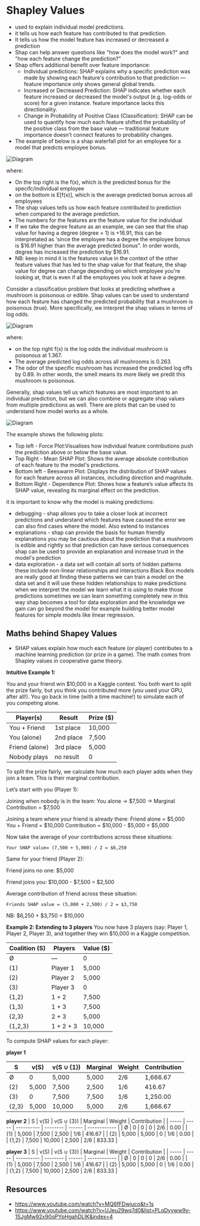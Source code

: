 # Shapley Values

- used to explain individual model predictions.
- it tells us how each feature has contributed to that prediction.
- It tells us how the model feature has increased or decreased a prediction
- Shap can help answer questions like "how does the model work?" and "how each feature change the prediction?"
- Shap offers additional benefit over feature importance:
    - Individual predictions: SHAP explains why a specific prediction was made by showing each feature's contribution to that prediction — feature importance only shows general global trends.
    - Increased or Decreased Prediction: SHAP indicates whether each feature increased or decreased the model's output (e.g. log-odds or score) for a given instance. feature importance lacks this directionality.
    - Change in Probability of Positive Class (Classification): SHAP can be used to quantify how much each feature shifted the probability of the positive class from the base value — traditional feature importance doesn’t connect features to probability changes.
- The example of below is a shap waterfall plot for an employee for a model that predicts employee bonus.
  
![Diagram](./images/shap-values-explained.png)

where:
- On the top right is the f(x), which is the predicted bonus for the specifc/individual employee
- on the bottom is E[f(x)], which is the average predicted bonus across all employees
- The shap values tells us how each feature contributed to prediction when compared to the average prediction.
- The numbers for the features are the feature value for the individual
- If we take the degree feature as an example, we can see that the shap value for having a degree (degree = 1) is +16.91, this can be interpretated as 'since the employee has a degree the employee bonus is $16.91 higher than the average predicted bonus". In order words, degree has increased the prediction by $16.91.
- NB: keep in mind it is the features value in the context of the other feature values that has led to the shap value for that feature, the shap value for degree can change depending on which employee you're looking at, that is even if all the employees you look at have a degree.

Consider a classification problem that looks at predicting whethwe a mushroom is poisonous or edible. Shap values can be used to understand how each feature has changed the predicted probability that a mushroom is poisonous (true).  More specifically, we interpret the shap values in terms of log odds. 

![Diagram](./images/shap-values-mushroom-example.png)

where:
- on the top right f(x) is the log odds the individual mushroom is poisonous at 1.367.
- The average predicted log odds across all mushrooms is 0.263.
- The odor of the specific mushroom has increased the predicted log offs by 0.89. In other words, the smell means its more likely we predit this mushroom is poisonous.

Generally, shap values tell us which features are most important to an individual prediction, but we can also combine or aggregate shap values from multiple predictions as well. There are plots that can be used to understand how model works as a whole.

![Diagram](./images/shap-values-shap-plot-types.png)

The example shows the following plots:

- Top left - Force Plot:Visualises how individual feature contributions push the prediction above or below the base value.
- Top Right - Mean SHAP Plot: Shows the average absolute contribution of each feature to the model's predictions.
- Bottom left - Beeswarm Plot: Displays the distribution of SHAP values for each feature across all instances, including direction and magnitude.
- Bottom Right - Dependence Plot: Shows how a feature’s value affects its SHAP value, revealing its marginal effect on the prediction.

it is important to know why the model is making predictions:
- debugging - shap allows you to take a closer look at incorrect predictions and understand which features have caused the error we can also find cases where the model. Also extend to instances 
- explanations -  shap can provide the basis for human friendly explanations you may be cautious about the prediction that a mushroom is edible and rightly so that prediction can have serious consequences shap can be used to provide an explanation and increase trust in the model's prediction
- data exploration - a data set will contain all sorts of hidden patterns these include non-linear relationships and interactions Black Box models are really good at finding these patterns we can train a model on the data set and it will use these hidden relationships to make predictions when we interpret the model we learn what it is using to make those predictions sometimes we can learn something completely new in this way shap becomes a tool for data exploration and the knowledge we gain can go beyond the model for example building better model features for simple models like linear regression.

## Maths behind Shapey Values

- SHAP values explain how much each feature (or player) contributes to a machine learning prediction (or prize in a game). The math comes from Shapley values in cooperative game theory.

**Intuitive Example 1:**

You and your friend win $10,000 in a Kaggle contest. You both want to split the prize fairly, but you think you contributed more (you used your GPU, after all!). You go back in time (with a time machine!) to simulate each of you competing alone.


| Player(s)      | Result    | Prize (\$) |
| -------------- | --------- | ---------- |
| You + Friend   | 1st place | 10,000     |
| You (alone)    | 2nd place | 7,500      |
| Friend (alone) | 3rd place | 5,000      |
| Nobody plays   | no result | 0          |

To split the prize fairly, we calculate how much each player adds when they join a team. This is their marginal contribution.

Let’s start with you (Player 1):

Joining when nobody is in the team:
You alone → $7,500 → Marginal Contribution = $7,500

Joining a team where your friend is already there:
Friend alone = $5,000
You + Friend = $10,000
Contribution = $10,000 - $5,000 = $5,000

Now take the average of your contributions across these situations:

    Your SHAP value= (7,500 + 5,000) / 2 = $6,250

Same for your friend (Player 2):

Friend joins no one: $5,000

Friend joins you: $10,000 - $7,500 = $2,500

Average contribution of friend across these situation:

    Friends SHAP value = (5,000 + 2,500) / 2 = $3,750

NB: $6,250 + $3,750 = $10,000

**Example 2: Extending to 3 players**
You now have 3 players (say: Player 1, Player 2, Player 3), and together they win $10,000 in a Kaggle competition.

| Coalition (S) | Players   | Value (\$) |
| ------------- | --------- | ---------- |
| Ø             | —         | 0          |
| {1}           | Player 1  | 5,000      |
| {2}           | Player 2  | 5,000      |
| {3}           | Player 3  | 0          |
| {1,2}         | 1 + 2     | 7,500      |
| {1,3}         | 1 + 3     | 7,500      |
| {2,3}         | 2 + 3     | 5,000      |
| {1,2,3}       | 1 + 2 + 3 | 10,000     |

To compute SHAP values for each player:

**player 1**

| S     | v(S)  | v(S ∪ {1}) | Marginal | Weight | Contribution |
| ----- | ----- | ---------- | -------- | ------ | ------------ |
| Ø     | 0     | 5,000      | 5,000    | $2/6$  | 1,666.67     |
| {2}   | 5,000 | 7,500      | 2,500    | $1/6$  | 416.67       |
| {3}   | 0     | 7,500      | 7,500    | $1/6$  | 1,250.00     |
| {2,3} | 5,000 | 10,000     | 5,000    | $2/6$  | 1,666.67     |

**player 2**
| S     | v(S)  | v(S ∪ {3}) | Marginal | Weight | Contribution |
| ----- | ----- | ---------- | -------- | ------ | ------------ |
| Ø     | 0     | 0          | 0        | $2/6$  | 0.00         |
| {1}   | 5,000 | 7,500      | 2,500    | $1/6$  | 416.67       |
| {2}   | 5,000 | 5,000      | 0        | $1/6$  | 0.00         |
| {1,2} | 7,500 | 10,000     | 2,500    | $2/6$  | 833.33       |

**player 3**
| S     | v(S)  | v(S ∪ {3}) | Marginal | Weight | Contribution |
| ----- | ----- | ---------- | -------- | ------ | ------------ |
| Ø     | 0     | 0          | 0        | $2/6$  | 0.00         |
| {1}   | 5,000 | 7,500      | 2,500    | $1/6$  | 416.67       |
| {2}   | 5,000 | 5,000      | 0        | $1/6$  | 0.00         |
| {1,2} | 7,500 | 10,000     | 2,500    | $2/6$  | 833.33       |


## Resources
- https://www.youtube.com/watch?v=MQ6fFDwjuco&t=1s
- https://www.youtube.com/watch?v=UJeu29wq7d0&list=PLqDyyww9y-1SJgMw92x90qPYpHgahDLIK&index=4

  
